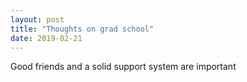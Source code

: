 ```yaml
---
layout: post
title: "Thoughts on grad school"
date: 2019-02-21
---
```


Good friends and a solid support system are important

